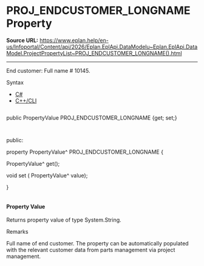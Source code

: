 # PROJ_ENDCUSTOMER_LONGNAME Property

**Source URL:** https://www.eplan.help/en-us/Infoportal/Content/api/2026/Eplan.EplApi.DataModelu~Eplan.EplApi.DataModel.ProjectPropertyList~PROJ_ENDCUSTOMER_LONGNAME().html

---

End customer: Full name # 10145.

Syntax

- [C#](#i-syntax-CS)
- [C++/CLI](#i-syntax-CPP2005)

```
```
public PropertyValue PROJ_ENDCUSTOMER_LONGNAME {get; set;}
```
```

```
```
public:

property PropertyValue^ PROJ_ENDCUSTOMER_LONGNAME {

   PropertyValue^ get();

   void set (    PropertyValue^ value);

}
```
```

#### Property Value

Returns property value of type System.String.

Remarks

Full name of end customer. The property can be automatically populated with the relevant customer data from parts management via project management.
